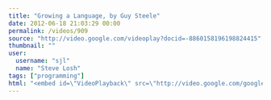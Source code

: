 ```yaml
---
title: "Growing a Language, by Guy Steele"
date: 2012-06-18 21:03:29 00:00
permalink: /videos/909
source: "http://video.google.com/videoplay?docid=-8860158196198824415"
thumbnail: ""
user:
  username: "sjl"
  name: "Steve Losh"
tags: ["programming"]
html: "<embed id=\"VideoPlayback\" src=\"http://video.google.com/googleplayer.swf?docid=-8860158196198824415&amp;hl=en&amp;fs=true\" width=\"400px\" height=\"326px\" allowfullscreen=\"true\" allowscriptaccess=\"always\" type=\"application/x-shockwave-flash\" wmode=\"transparent\"></embed>"
---
```


